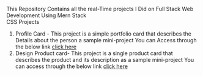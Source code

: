 This Repository Contains all the real-Time projects I Did on Full Stack Web Development Using Mern Stack  
CSS Projects  

1. Profile Card - This project is a simple portfolio card that describes the Details about the person a sample mini-project
   You can Access through the below link
   [click here](https://profilecardkarthik.netlify.app/)
2. Design Product card- This project is a single product card that describes the product and its description as a sample mini-project
   You can access through the below link
   [click here](https://productcarddesignkarthik.netlify.app/)


   
